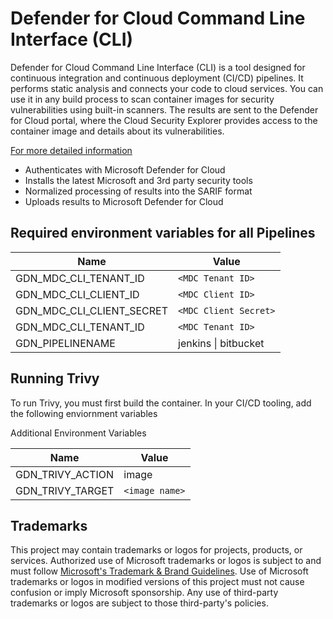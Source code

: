 # Defender for Cloud Command Line Interface (CLI)

Defender for Cloud Command Line Interface (CLI) is a tool designed for continuous integration and continuous deployment (CI/CD) pipelines. It performs static analysis and connects your code to cloud services. You can use it in any build process to scan container images for security vulnerabilities using built-in scanners. The results are sent to the Defender for Cloud portal, where the Cloud Security Explorer provides access to the container image and details about its vulnerabilities.

[For more detailed information](https://learn.microsoft.com/en-us/azure/defender-for-cloud/cli-cicd-integration)

* Authenticates with Microsoft Defender for Cloud
* Installs the latest Microsoft and 3rd party security tools
* Normalized processing of results into the SARIF format
* Uploads results to Microsoft Defender for Cloud

## Required environment variables for all Pipelines

| Name | Value |
| --- | --- | 
| GDN_MDC_CLI_TENANT_ID | `<MDC Tenant ID>` |
| GDN_MDC_CLI_CLIENT_ID | `<MDC Client ID>` |
| GDN_MDC_CLI_CLIENT_SECRET | `<MDC Client Secret>` |
| GDN_MDC_CLI_TENANT_ID | `<MDC Tenant ID>` |
| GDN_PIPELINENAME | jenkins \| bitbucket |

## Running Trivy

To run Trivy, you must first build the container. In your CI/CD tooling, add the following enviornment variables

Additional Environment Variables

| Name | Value |
| --- | --- |
| GDN_TRIVY_ACTION | image |
| GDN_TRIVY_TARGET | `<image name>` |

## Trademarks

This project may contain trademarks or logos for projects, products, or services. Authorized use of Microsoft 
trademarks or logos is subject to and must follow 
[Microsoft's Trademark & Brand Guidelines](https://www.microsoft.com/en-us/legal/intellectualproperty/trademarks/usage/general).
Use of Microsoft trademarks or logos in modified versions of this project must not cause confusion or imply Microsoft sponsorship.
Any use of third-party trademarks or logos are subject to those third-party's policies.

